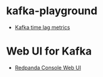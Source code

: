 # kafka-playground

- [Kafka time lag metrics](https://www.warpstream.com/blog/the-kafka-metric-youre-not-using-stop-counting-messages-start-measuring-time)


# Web UI for Kafka

- [Redpanda Console Web UI](https://redpanda.com/redpanda-console-kafka-ui)

